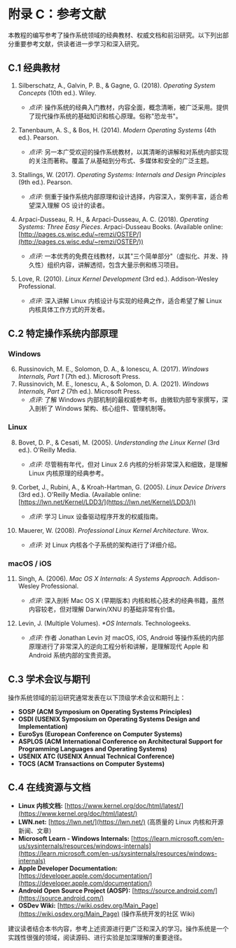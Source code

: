 # 附录 C：参考文献

本教程的编写参考了操作系统领域的经典教材、权威文档和前沿研究。以下列出部分重要参考文献，供读者进一步学习和深入研究。

## C.1 经典教材

1.  Silberschatz, A., Galvin, P. B., & Gagne, G. (2018). *Operating System Concepts* (10th ed.). Wiley.
    *   *点评:* 操作系统的经典入门教材，内容全面，概念清晰，被广泛采用。提供了现代操作系统的基础知识和核心原理。俗称"恐龙书"。

2.  Tanenbaum, A. S., & Bos, H. (2014). *Modern Operating Systems* (4th ed.). Pearson.
    *   *点评:* 另一本广受欢迎的操作系统教材，以其清晰的讲解和对系统内部实现的关注而著称。覆盖了从基础到分布式、多媒体和安全的广泛主题。

3.  Stallings, W. (2017). *Operating Systems: Internals and Design Principles* (9th ed.). Pearson.
    *   *点评:* 侧重于操作系统内部原理和设计选择，内容深入，案例丰富，适合希望深入理解 OS 设计的读者。

4.  Arpaci-Dusseau, R. H., & Arpaci-Dusseau, A. C. (2018). *Operating Systems: Three Easy Pieces*. Arpaci-Dusseau Books. (Available online: [http://pages.cs.wisc.edu/~remzi/OSTEP/](http://pages.cs.wisc.edu/~remzi/OSTEP/))
    *   *点评:* 一本优秀的免费在线教材，以其"三个简单部分"（虚拟化、并发、持久性）组织内容，讲解透彻，包含大量示例和练习项目。

5.  Love, R. (2010). *Linux Kernel Development* (3rd ed.). Addison-Wesley Professional.
    *   *点评:* 深入讲解 Linux 内核设计与实现的经典之作，适合希望了解 Linux 内核具体工作方式的开发者。

## C.2 特定操作系统内部原理

### Windows

6.  Russinovich, M. E., Solomon, D. A., & Ionescu, A. (2017). *Windows Internals, Part 1* (7th ed.). Microsoft Press.
7.  Russinovich, M. E., Ionescu, A., & Solomon, D. A. (2021). *Windows Internals, Part 2* (7th ed.). Microsoft Press.
    *   *点评:* 了解 Windows 内部机制的最权威参考书，由微软内部专家撰写，深入剖析了 Windows 架构、核心组件、管理机制等。

### Linux

8.  Bovet, D. P., & Cesati, M. (2005). *Understanding the Linux Kernel* (3rd ed.). O'Reilly Media.
    *   *点评:* 尽管稍有年代，但对 Linux 2.6 内核的分析非常深入和细致，是理解 Linux 内核原理的经典参考。

9.  Corbet, J., Rubini, A., & Kroah-Hartman, G. (2005). *Linux Device Drivers* (3rd ed.). O'Reilly Media. (Available online: [https://lwn.net/Kernel/LDD3/](https://lwn.net/Kernel/LDD3/))
    *   *点评:* 学习 Linux 设备驱动程序开发的权威指南。

10. Mauerer, W. (2008). *Professional Linux Kernel Architecture*. Wrox.
    *   *点评:* 对 Linux 内核各个子系统的架构进行了详细介绍。

### macOS / iOS

11. Singh, A. (2006). *Mac OS X Internals: A Systems Approach*. Addison-Wesley Professional.
    *   *点评:* 深入剖析 Mac OS X (早期版本) 内核和核心技术的经典书籍，虽然内容较老，但对理解 Darwin/XNU 的基础非常有价值。

12. Levin, J. (Multiple Volumes). *\*OS Internals*. Technologeeks.
    *   *点评:* 作者 Jonathan Levin 对 macOS, iOS, Android 等操作系统的内部原理进行了非常深入的逆向工程分析和讲解，是理解现代 Apple 和 Android 系统内部的宝贵资源。

## C.3 学术会议与期刊

操作系统领域的前沿研究通常发表在以下顶级学术会议和期刊上：

*   **SOSP (ACM Symposium on Operating Systems Principles)**
*   **OSDI (USENIX Symposium on Operating Systems Design and Implementation)**
*   **EuroSys (European Conference on Computer Systems)**
*   **ASPLOS (ACM International Conference on Architectural Support for Programming Languages and Operating Systems)**
*   **USENIX ATC (USENIX Annual Technical Conference)**
*   **TOCS (ACM Transactions on Computer Systems)**

## C.4 在线资源与文档

*   **Linux 内核文档:** [https://www.kernel.org/doc/html/latest/](https://www.kernel.org/doc/html/latest/)
*   **LWN.net:** [https://lwn.net/](https://lwn.net/) (高质量的 Linux 内核和开源新闻、文章)
*   **Microsoft Learn - Windows Internals:** [https://learn.microsoft.com/en-us/sysinternals/resources/windows-internals](https://learn.microsoft.com/en-us/sysinternals/resources/windows-internals)
*   **Apple Developer Documentation:** [https://developer.apple.com/documentation/](https://developer.apple.com/documentation/)
*   **Android Open Source Project (AOSP):** [https://source.android.com/](https://source.android.com/)
*   **OSDev Wiki:** [https://wiki.osdev.org/Main_Page](https://wiki.osdev.org/Main_Page) (操作系统开发的社区 Wiki)

建议读者结合本书内容，参考上述资源进行更广泛和深入的学习。操作系统是一个实践性很强的领域，阅读源码、进行实验是加深理解的重要途径。 